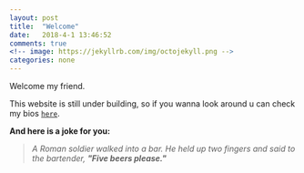 ```yaml
---
layout: post
title:  "Welcome"
date:   2018-4-1 13:46:52
comments: true
<!-- image: https://jekyllrb.com/img/octojekyll.png -->
categories: none
---
```

Welcome my friend.

This website is still under building, so if you wanna look around u can check my bios [`here`](https://naughtychen.cc/about/).

**And here is a joke for you:**

>  *A Roman soldier walked into a bar. He held up two fingers and said to the bartender,  **"Five beers please."***
